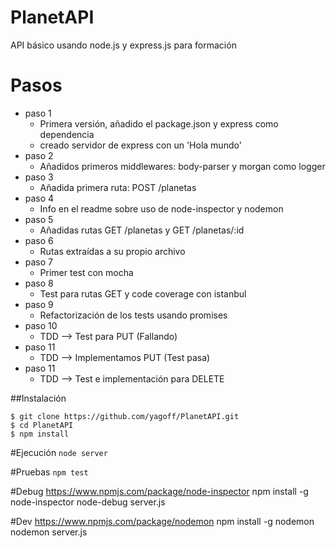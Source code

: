 # PlanetAPI
API básico usando node.js y express.js para formación

# Pasos
  - paso 1
    - Primera versión, añadido el package.json y express como dependencia
    - creado servidor de express con un 'Hola mundo'
  - paso 2
    - Añadidos primeros middlewares: body-parser y morgan como logger
  - paso 3
    - Añadida primera ruta: POST /planetas
  - paso 4
    - Info en el readme  sobre uso de node-inspector y nodemon
  - paso 5
    - Añadidas rutas GET /planetas y GET /planetas/:id
  - paso 6
    - Rutas extraídas a su propio archivo
  - paso 7
    - Primer test con mocha
  - paso 8
    - Test para rutas GET y code coverage con istanbul
  - paso 9
    - Refactorización de los tests usando promises
  - paso 10
    - TDD --> Test para PUT (Fallando)
  - paso 11
    - TDD --> Implementamos PUT (Test pasa)
  - paso 11
    - TDD --> Test e implementación para DELETE

##Instalación
```
$ git clone https://github.com/yagoff/PlanetAPI.git
$ cd PlanetAPI
$ npm install
```
#Ejecución
`node server`

#Pruebas
`npm test`

#Debug
https://www.npmjs.com/package/node-inspector
npm install -g node-inspector
node-debug server.js

#Dev
https://www.npmjs.com/package/nodemon
npm install -g nodemon
nodemon server.js
